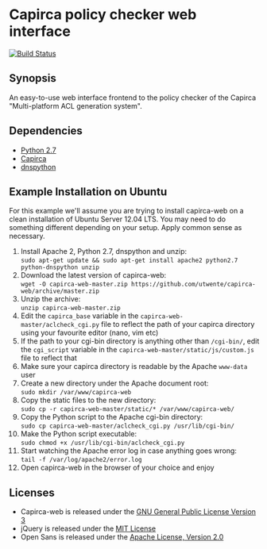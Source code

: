 Capirca policy checker web interface
====================================

[![Build Status](https://travis-ci.org/utwente/capirca-web.svg?branch=master)](https://travis-ci.org/utwente/capirca-web)

Synopsis
--------

An easy-to-use web interface frontend to the policy checker of the Capirca "Multi-platform ACL generation system".

Dependencies
------------

 - [Python 2.7](http://www.python.org/)
 - [Capirca](http://code.google.com/p/capirca/)
 - [dnspython](http://www.dnspython.org/)

Example Installation on Ubuntu
------------------------------

For this example we'll assume you are trying to install capirca-web on a clean installation of Ubuntu Server 12.04 LTS. You may need to do something different depending on your setup. Apply common sense as necessary.

 1. Install Apache 2, Python 2.7, dnspython and unzip:  
 `sudo apt-get update && sudo apt-get install apache2 python2.7 python-dnspython unzip`
 2. Download the latest version of capirca-web:  
 `wget -O capirca-web-master.zip https://github.com/utwente/capirca-web/archive/master.zip`
 3. Unzip the archive:  
 `unzip capirca-web-master.zip`
 4. Edit the `capirca_base` variable in the `capirca-web-master/aclcheck_cgi.py` file to reflect the path of your capirca directory using your favourite editor (nano, vim etc)
 5. If the path to your cgi-bin directory is anything other than `/cgi-bin/`, edit the `cgi_script` variable in the `capirca-web-master/static/js/custom.js` file to reflect that
 6. Make sure your capirca directory is readable by the Apache `www-data` user
 7. Create a new directory under the Apache document root:  
`sudo mkdir /var/www/capirca-web`
 8. Copy the static files to the new directory:  
 `sudo cp -r capirca-web-master/static/* /var/www/capirca-web/`
 9. Copy the Python script to the Apache cgi-bin directory:  
 `sudo cp capirca-web-master/aclcheck_cgi.py /usr/lib/cgi-bin/`
 10. Make the Python script executable:  
 `sudo chmod +x /usr/lib/cgi-bin/aclcheck_cgi.py`
 11. Start watching the Apache error log in case anything goes wrong:  
 `tail -f /var/log/apache2/error.log`
 12. Open capirca-web in the browser of your choice and enjoy

Licenses
--------

 - Capirca-web is released under the [GNU General Public License Version 3](https://www.gnu.org/licenses/gpl.html)
 - jQuery is released under the [MIT License](http://en.wikipedia.org/wiki/MIT_License)
 - Open Sans is released under the [Apache License, Version 2.0](http://www.apache.org/licenses/LICENSE-2.0)
